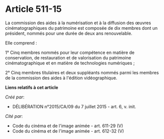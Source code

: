 # Article 511-15

La commission des aides à la numérisation et à la diffusion des œuvres cinématographiques du patrimoine est composée de dix
membres dont un président, nommés pour une durée de deux ans renouvelable.

Elle comprend :

1° Cinq membres nommés pour leur compétence en matière de conservation, de restauration et de valorisation du patrimoine
cinématographique et en matière de technologies numériques ;

2° Cinq membres titulaires et deux suppléants nommés parmi les membres de la commission des aides à l'édition vidéographique.

**Liens relatifs à cet article**

_Créé par_:

  - DÉLIBÉRATION n°2015/CA/09 du 7 juillet 2015 - art. 6, v. init.

_Cité par_:

  - Code du cinéma et de l'image animée - art. 611-29 (V)
  - Code du cinéma et de l'image animée - art. 612-32 (V)
